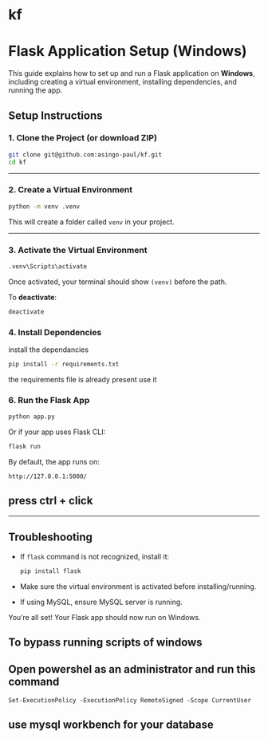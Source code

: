 # kf

# Flask Application Setup (Windows)

This guide explains how to set up and run a Flask application on **Windows**, including creating a virtual environment, installing dependencies, and running the app.


##  Setup Instructions

### 1. Clone the Project (or download ZIP)
```bash
git clone git@github.com:asingo-paul/kf.git
cd kf
````

---

### 2. Create a Virtual Environment

```bash
python -m venv .venv
```

This will create a folder called `venv` in your project.

---

### 3. Activate the Virtual Environment

```bash
.venv\Scripts\activate
```

Once activated, your terminal should show `(venv)` before the path.

To **deactivate**:

```bash
deactivate
```

### 4. Install Dependencies

install the dependancies

```bash
pip install -r requirements.txt
```
the requirements file is already present use it

### 6. Run the Flask App

```bash
python app.py
```

Or if your app uses Flask CLI:

```bash
flask run
```

By default, the app runs on:

```
http://127.0.0.1:5000/
```
## press ctrl + click
---

##  Troubleshooting

* If `flask` command is not recognized, install it:

  ```bash
  pip install flask
  ```
* Make sure the virtual environment is activated before installing/running.
* If using MySQL, ensure MySQL server is running.

You’re all set! Your Flask app should now run on Windows.

## To bypass running scripts of windows

## Open powershel as an administrator and run this command
   
    Set-ExecutionPolicy -ExecutionPolicy RemoteSigned -Scope CurrentUser
## use mysql workbench for your database
